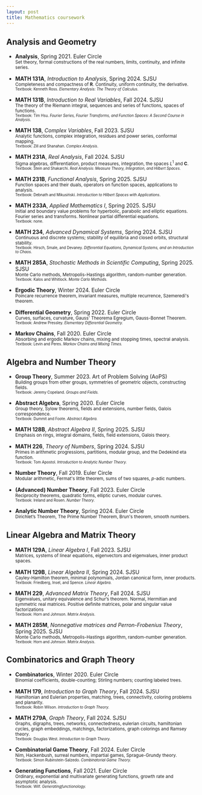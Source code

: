 ```yaml
---
layout: post
title: Mathematics coursework
---
```


## Analysis and Geometry 

- **Analysis**, Spring 2021. Euler Circle  <br>
  <small>Set theory, formal constructions of the real numbers, limits, continuity, and infinite series.</small> <br>

- **MATH 131A**, *Introduction to Analysis*, Spring 2024. SJSU <br>
  <small>Completeness and compactness of **R**. Continuity, uniform continuity, the derivative.</small> <br>
  <small><small>Textbook: Kenneth Ross. <i>Elementary Analysis: The Theory of Calculus</i>.</small></small>

- **MATH 131B**, *Introduction to Real Variables*, Fall 2024. SJSU <br>
  <small>The theory of the Riemann integral, sequences and series of functions, spaces of functions.</small> <br>
  <small><small>Textbook: Tim Hsu. <i>Fourier Series, Fourier Transforms, and Function Spaces: A Second Course in Analysis</i>.</small></small>

- **MATH 138**, *Complex Variables*, Fall 2023. SJSU <br>
  <small>Analytic functions, complex integration, residues and power series, conformal mapping.</small> <br>
  <small><small>Textbook: Zill and Shanahan. <i>Complex Analysis</i>.</small></small>

- **MATH 231A**, *Real Analysis*, Fall 2024. SJSU <br>
  <small>Sigma algebras, differentiation, product measures, integration, the spaces *L*<sup>1</sup> and **C**.</small> <br>
  <small><small>Textbook: Stein and Shakarchi. <i>Real Analysis: Measure Theory, Integration, and Hilbert Spaces</i>.</small></small>

- **MATH 231B**, *Functional Analysis*, Spring 2025. SJSU <br>
  <small>Function spaces and their duals, operators on function spaces, applications to analysis.</small> <br>
  <small><small>Textbook: Debnath and Mikusiński. <i>Introduction to Hilbert Spaces with Applications</i>.</small></small>

- **MATH 233A**, *Applied Mathematics I*, Spring 2025. SJSU <br>
  <small>Initial and boundary value problems for hyperbolic, parabolic and elliptic equations. Fourier series and transforms. Nonlinear partial differential equations.</small> <br>
  <small><small>Textbook: none. <i></i></small></small>

- **MATH 234**, *Advanced Dynamical Systems*, Spring 2024. SJSU <br>
  <small>Continuous and discrete systems; stability of equilibria and closed orbits, structural stability.</small> <br>
  <small><small>Textbook: Hirsch, Smale, and Devaney. <i>Differential Equations, Dynamical Systems, and an Introduction to Chaos.</i></small></small>

- **MATH 285A**, *Stochastic Methods in Scientific Computing*, Spring 2025. SJSU <br>
  <small>Monte Carlo methods, Metropolis-Hastings algorithm, random-number generation.</small> <br>
  <small><small>Textbook: Kalos and Whitlock. <i>Monte Carlo Methods.</i></small></small>

- **Ergodic Theory**, Winter 2024. Euler Circle <br>
  <small>Poincare recurrence theorem, invariant measures, multiple recurrence, Szemeredi's theorem.</small>

- **Differential Geometry**, Spring 2022. Euler Circle <br>
  <small>Curves, surfaces, curvature, Gauss' Theorema Egregium, Gauss-Bonnet Theorem.</small> <br>
  <small><small>Textbook: Andrew Pressley. <i>Elementary Differential Geometry.</i></small></small>
  

- **Markov Chains**, Fall 2020. Euler Circle <br>
  <small>Absorbing and ergodic Markov chains, mixing and stopping times, spectral analysis.</small> <br>
  <small><small>Textbook: Levin and Peres. <i>Markov Chains and Mixing Times.</i></small></small>

## Algebra and Number Theory

- **Group Theory**, Summer 2023. Art of Problem Solving (AoPS) <br>
  <small>Building groups from other groups, symmetries of geometric objects, constructing fields.</small> <br>
  <small><small>Textbook: Jeremy Copeland. <i>Groups and Fields.</i></small></small>

- **Abstract Algebra**, Spring 2020. Euler Circle <br>
  <small>Group theory, Sylow theorems, fields and extensions, number fields, Galois correspondence.</small> <br>
  <small><small>Textbook: Dummit and Foote. <i>Abstract Algebra.</i></small></small>

- **MATH 128B**, *Abstract Algebra II*, Spring 2025. SJSU <br>
  <small>Emphasis on rings, integral domains, fields, field extensions, Galois theory.</small>

- **MATH 226**, *Theory of Numbers*, Spring 2024. SJSU <br>
  <small>Primes in arithmetic progressions, partitions, modular group, and the Dedekind eta function.</small> <br>
  <small><small>Textbook: Tom Apostol. <i>Introduction to Analytic Number Theory.</i></small></small>

- **Number Theory**, Fall 2019. Euler Circle <br>
  <small>Modular arithmetic, Fermat's little theorem, sums of two squares, *p*-adic numbers.</small>

- **(Advanced) Number Theory**, Fall 2023. Euler Circle <br>
  <small>Reciprocity theorems, quadratic forms, elliptic curves, modular curves.</small> <br>
  <small><small>Textbook: Ireland and Rosen. <i>Number Theory.</i></small></small>
  
- **Analytic Number Theory**, Spring 2024. Euler Circle <br>
  <small>Dirichlet’s Theorem, The Prime Number Theorem, Brun's theorem, smooth numbers.</small>

## Linear Algebra and Matrix Theory

- **MATH 129A**, *Linear Algebra I*, Fall 2023. SJSU <br>
  <small>Matrices, systems of linear equations, eigenvectors and eigenvalues, inner product spaces.</small> <br>
  
- **MATH 129B**, *Linear Algebra II*, Spring 2024. SJSU <br>
  <small>Cayley-Hamilton theorem, minimal polynomials, Jordan canonical form, inner products.</small> <br>
  <small><small>Textbook: Friedberg, Insel, and Spence. <i>Linear Algebra.</i></small></small>

- **MATH 229**, *Advanced Matrix Theory*, Fall 2024. SJSU <br>
  <small>Eigenvalues, unitary equivalence and Schur’s theorem. Normal, Hermitian and symmetric real matrices. Positive definite matrices, polar and singular value factorizations</small> <br>
  <small><small>Textbook: Horn and Johnson. <i>Matrix Analysis.</i></small></small>

- **MATH 285M**, *Nonnegative matrices and Perron-Frobenius Theory*, Spring 2025. SJSU <br>
  <small>Monte Carlo methods, Metropolis-Hastings algorithm, random-number generation.</small> <br>
  <small><small>Textbook: Horn and Johnson. <i>Matrix Analysis.</i></small></small>

## Combinatorics and Graph Theory

- **Combinatorics**, Winter 2020. Euler Circle <br>
  <small>Binomial coefficients, double-counting; Stirling numbers; counting labeled trees.</small>

- **MATH 179**, *Introduction to Graph Theory*, Fall 2024. SJSU <br>
  <small>Hamiltonian and Eulerian properties, matching, trees, connectivity, coloring problems and planarity.</small> <br>
  <small><small>Textbook: Robin Wilson. <i>Introduction to Graph Theory.</i></small></small>

- **MATH 279A**, *Graph Theory*, Fall 2024. SJSU <br>
  <small>Graphs, digraphs, trees, networks, connectedness, eulerian circuits, hamiltonian cycles, graph embeddings, matchings, factorizations, graph colorings and Ramsey theory.</small> <br>
  <small><small>Textbook: Douglas West. <i>Introduction to Graph Theory.</i></small></small>

- **Combinatorial Game Theory**, Fall 2024. Euler Circle <br>
  <small>Nim, Hackenbush, surreal numbers, impartial games, Sprague-Grundy theory.</small> <br>
  <small><small>Textbook: Simon Rubinstein-Salzedo. <i>Combinatorial Game Theory.</i></small></small>

- **Generating Functions**, Fall 2021. Euler Circle <br>
  <small>Ordinary, exponential and multivariate generating functions, growth rate and asymptotic analysis.</small> <br>
  <small><small>Textbook: Wilf. <i>Generatingfunctionology.</i></small></small>



